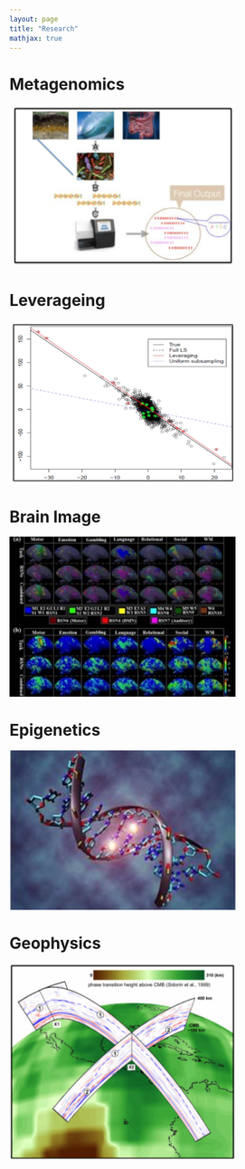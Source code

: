 ```yaml
---
layout: page
title: "Research"
mathjax: true
---
```

# Metagenomics
<img src="assets/metagene.png" alt="metagene" width="400"/>

# Leverageing
<img src="assets/leveraging.png" alt="leveraging" width="400"/>

# Brain Image
<img src="assets/brain_image.jpeg" alt="brain_image" width="400"/>

# Epigenetics
<img src="assets/epigenetica1.jpg" alt="epigenetica1" width="400"/>

# Geophysics
<img src="assets/geography.png" alt="geography" width="400"/>
